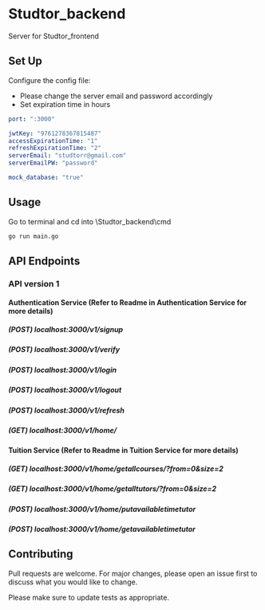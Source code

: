 # Studtor_backend

Server for Studtor_frontend 

## Set Up

Configure the config file:
* Please change the server email and password accordingly
* Set expiration time in hours
```yml
port: ":3000"

jwtKey: "9761278367815487"
accessExpirationTime: "1"
refreshExpirationTime: "2"
serverEmail: "studtorr@gmail.com"
serverEmailPW: "password"

mock_database: "true"
```

## Usage
Go to terminal and cd into \Studtor_backend\cmd
```bash
go run main.go
```

## API Endpoints
### API version 1

#### Authentication Service (Refer to Readme in Authentication Service for more details)

##### (POST) localhost:3000/v1/signup

##### (POST) localhost:3000/v1/verify

##### (POST) localhost:3000/v1/login

##### (POST) localhost:3000/v1/logout

##### (POST) localhost:3000/v1/refresh

##### (GET) localhost:3000/v1/home/

#### Tuition Service (Refer to Readme in Tuition Service for more details)

##### (GET) localhost:3000/v1/home/getallcourses/?from=0&size=2

##### (GET) localhost:3000/v1/home/getalltutors/?from=0&size=2

##### (POST) localhost:3000/v1/home/putavailabletimetutor

##### (POST) localhost:3000/v1/home/getavailabletimetutor

## Contributing
Pull requests are welcome. For major changes, please open an issue first to discuss what you would like to change.

Please make sure to update tests as appropriate.